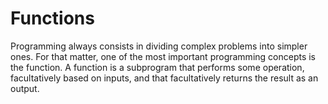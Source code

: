 # Functions

Programming always consists in dividing complex problems into simpler ones. For that matter, one of the most important programming concepts is the function. A function is a subprogram that performs some operation, facultatively based on inputs, and that facultatively returns the result as an output.

```{tableofcontents}
```
